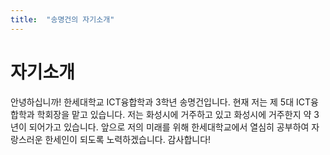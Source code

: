 ```yaml
---
title:  "송명건의 자기소개"
---
```


# 자기소개
안녕하십니까! 한세대학교 ICT융합학과 3학년 송명건입니다.
현재 저는 제 5대 ICT융합학과 학회장을 맡고 있습니다.
저는 화성시에 거주하고 있고 화성시에 거주한지 약 3년이 되어가고 있습니다.
앞으로 저의 미래를 위해 한세대학교에서 열심히 공부하여 자랑스러운 한세인이 되도록 노력하겠습니다.
감사합니다!
